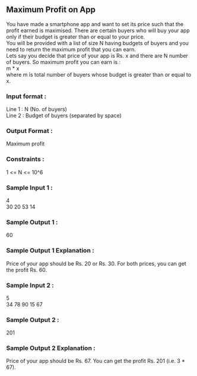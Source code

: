 ## Maximum Profit on App
You have made a smartphone app and want to set its price such that the profit earned is maximised. There are certain buyers who will buy your app only if their budget is greater than or equal to your price.<br/>
You will be provided with a list of size N having budgets of buyers and you need to return the maximum profit that you can earn.<br/>
Lets say you decide that price of your app is Rs. x and there are N number of buyers. So maximum profit you can earn is :<br/>
m * x<br/>
where m is total number of buyers whose budget is greater than or equal to x.
### Input format :
Line 1 : N (No. of buyers) <br/>
Line 2 : Budget of buyers (separated by space)
### Output Format :
Maximum profit
### Constraints :
1 <= N <= 10^6
### Sample Input 1 :
4 <br/>
30 20 53 14
### Sample Output 1 :
60
### Sample Output 1 Explanation :
Price of your app should be Rs. 20 or Rs. 30. For both prices, you can get the profit Rs. 60.
### Sample Input 2 :
5 <br/>
34 78 90 15 67
### Sample Output 2 :
201
### Sample Output 2 Explanation :
Price of your app should be Rs. 67. You can get the profit Rs. 201 (i.e. 3 * 67).